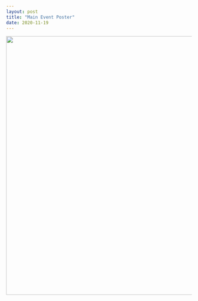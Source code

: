 ```yaml
---
layout: post
title: "Main Event Poster"
date: 2020-11-19
---
```



<center>
    <img src="{{ '/assets/img/new main poster.jpg'}}" width="700px" alt=""> 
</center>

